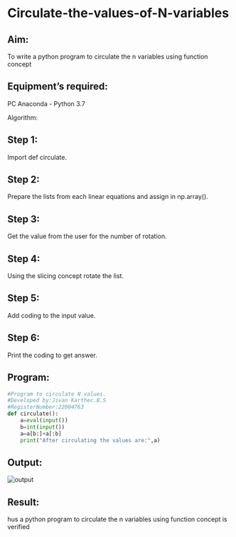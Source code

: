 # Circulate-the-values-of-N-variables
## Aim:
To write a python program to circulate the n variables using function concept

## Equipment’s required:
PC Anaconda - Python 3.7

Algorithm:
## Step 1:
Import def circulate.

## Step 2:
Prepare the lists from each linear equations and assign in np.array().

## Step 3:
Get the value from the user for the number of rotation.

## Step 4:
Using the slicing concept rotate the list.

## Step 5:
Add coding to the input value.

## Step 6:
Print the coding to get answer.
## Program:
```python
#Program to circulate N values.
#Developed by:Jivan Karthec.B.S 
#RegisterNumber:22004763
def circulate():
    a=eval(input())
    b=int(input())
    a=a[b:]+a[:b]
    print("After circulating the values are:",a)
```
## Output:
![output](/home/sec/Downloads/Circulate-the-values-of-N-variables/n.png)

## Result:
hus a  python program to circulate the n variables using function concept is verified
